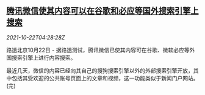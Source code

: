 <!--1634878862000-->
[腾讯微信使其内容可以在谷歌和必应等国外搜索引擎上搜索](https://cn.reuters.com/article/tencent-wechat-google-bing-1022-idCNKBS2HC0CQ)
------

<div><i>2021-10-22T04:28:28Z</i></div><p>路透北京10月22日 - 据路透测试，腾讯微信已使其内容可在谷歌、微软必应等外国搜索引擎上进行内容搜索。</p><p>最近几天，微信的内容已经向其自己的搜狗搜索引擎以外的外部搜索引擎开放，其中包括其受欢迎的公共账号页面上的文章和视频，这一功能类似于新闻门户网站。(完)</p>
